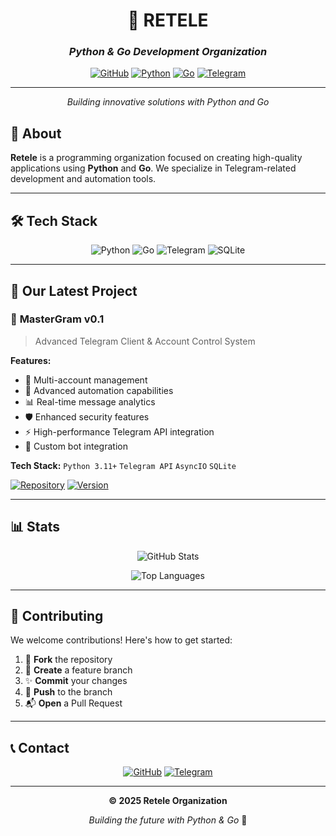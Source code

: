 <div align="center">

# 🚀 **RETELE**
### *Python & Go Development Organization*

[![GitHub](https://img.shields.io/badge/GitHub-Retele-000000?style=flat&logo=github&logoColor=white)](https://github.com/Retele)
[![Python](https://img.shields.io/badge/Python-3776AB?style=flat&logo=python&logoColor=white)](https://python.org)
[![Go](https://img.shields.io/badge/Go-00ADD8?style=flat&logo=go&logoColor=white)](https://golang.org)
[![Telegram](https://img.shields.io/badge/Telegram-26A5E4?style=flat&logo=telegram&logoColor=white)](https://telegram.dog/retelecodes)

---

*Building innovative solutions with Python and Go*

</div>

## 🎯 **About**

**Retele** is a programming organization focused on creating high-quality applications using **Python** and **Go**. We specialize in Telegram-related development and automation tools.

---

## 🛠️ **Tech Stack**

<div align="center">

![Python](https://img.shields.io/badge/Python-3776AB?style=for-the-badge&logo=python&logoColor=white)
![Go](https://img.shields.io/badge/Go-00ADD8?style=for-the-badge&logo=go&logoColor=white)
![Telegram](https://img.shields.io/badge/Telegram-26A5E4?style=for-the-badge&logo=telegram&logoColor=white)
![SQLite](https://img.shields.io/badge/SQLite-003B57?style=for-the-badge&logo=sqlite&logoColor=white)

</div>

---

## 📱 **Our Latest Project**

### 💬 **MasterGram v0.1**
> Advanced Telegram Client & Account Control System

**Features:**
- 🔐 Multi-account management
- 🤖 Advanced automation capabilities  
- 📊 Real-time message analytics
- 🛡️ Enhanced security features
- ⚡ High-performance Telegram API integration
- 🎯 Custom bot integration

**Tech Stack:** `Python 3.11+` `Telegram API` `AsyncIO` `SQLite`

[![Repository](https://img.shields.io/badge/View_Code-000000?style=flat&logo=github&logoColor=white)](https://github.com/Retele/mastergram)
[![Version](https://img.shields.io/badge/Version-v0.1-00ADD8?style=flat&logo=semver&logoColor=white)](https://github.com/Retele/mastergram/releases)

---

## 📊 **Stats**

<div align="center">

![GitHub Stats](https://github-readme-stats.vercel.app/api?username=Retele&show_icons=true&theme=default&hide_border=true&bg_color=ffffff&title_color=000000&icon_color=26A5E4&text_color=333333)

![Top Languages](https://github-readme-stats.vercel.app/api/top-langs/?username=Retele&layout=compact&theme=default&hide_border=true&bg_color=ffffff&title_color=000000&text_color=333333)

</div>

---

## 🤝 **Contributing**

We welcome contributions! Here's how to get started:

1. 🍴 **Fork** the repository
2. 🌿 **Create** a feature branch
3. ✨ **Commit** your changes  
4. 🚀 **Push** to the branch
5. 📬 **Open** a Pull Request

---

## 📞 **Contact**

<div align="center">

[![GitHub](https://img.shields.io/badge/GitHub-000000?style=flat&logo=github&logoColor=white)](https://github.com/Retele)
[![Telegram](https://img.shields.io/badge/Telegram-26A5E4?style=flat&logo=telegram&logoColor=white)](https://t.me/retelecodes)

</div>

---

<div align="center">

**© 2025 Retele Organization**

*Building the future with Python & Go* 🚀

</div>
